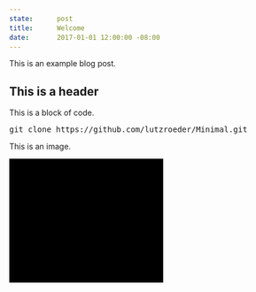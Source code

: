 ```yaml
---
state:      post
title:      Welcome
date:       2017-01-01 12:00:00 -08:00
---
```


<p>
This is an example blog post.
</p>

## This is a header

<p>
This is a block of code.
<pre>git clone https://github.com/lutzroeder/Minimal.git</pre>
</p>

<p>
This is an image.
</p>

<img src="example.jpg">
